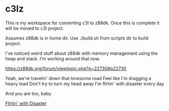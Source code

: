 # c3lz
This is my workspace for converting c3l to z88dk. Once this is complete it will be moved to c3l project.

Assumes z88dk is in home dir. Use ./build.sh from scripts dir to build project.

I've noticed weird stuff about z88dk with memory management using the heap and stack. I'm working around that now.

https://z88dk.org/forum/viewtopic.php?p=22730#p22730

<p>Yeah, we're travelin' down that lonesome road
Feel like I'm dragging a heavy load
Don't try to turn my head away
I'm flirtin' with disaster every day</p>

And you are too, baby

[Flirtin' with Disaster](https://www.youtube.com/watch?v=Ta5hPRmxo8k)
